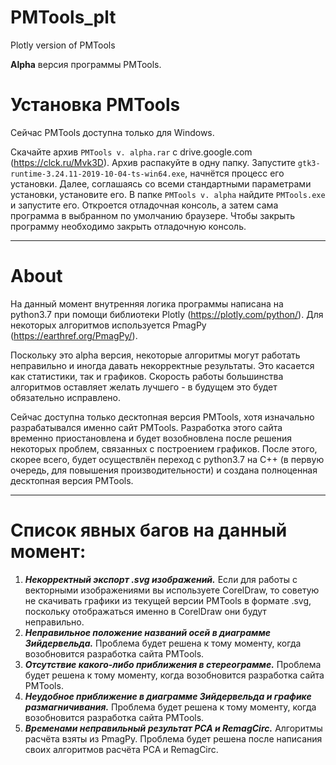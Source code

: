 # PMTools_plt
Plotly version of PMTools

**Alpha** версия программы PMTools. 

# Установка PMTools
Сейчас PMTools доступна только для Windows. 

Скачайте архив ```PMTools v. alpha.rar``` c drive.google.com (https://clck.ru/Mvk3D). Архив распакуйте в одну папку. Запустите ```gtk3-runtime-3.24.11-2019-10-04-ts-win64.exe```, начнётся процесс его установки. Далее, соглашаясь со всеми стандартными параметрами установки, установите его. В папке ```PMTools v. alpha``` найдите ```PMTools.exe``` и запустите его. Откроется отладочная консоль, а затем сама программа в выбранном по умолчанию браузере. Чтобы закрыть программу необходимо закрыть отладочную консоль. 
***
# About
На данный момент внутренняя логика программы написана на python3.7 при помощи библиотеки Plotly (https://plotly.com/python/). Для некоторых алгоритмов используется PmagPy (https://earthref.org/PmagPy/). 

Поскольку это alpha версия, некоторые алгоритмы могут работать неправильно и иногда давать некорректные результаты. Это касается как статистики, так и графиков. Скорость работы большинства алгоритмов оставляет желать лучшего - в будущем это будет обязательно исправлено.

Сейчас доступна только десктопная версия PMTools, хотя изначально разрабатывался именно сайт PMTools. Разработка этого сайта временно приостановлена и будет возобновлена после решения некоторых проблем, связанных с построением графиков. После этого, скорее всего, будет осуществлён переход с python3.7 на C++ (в первую очередь, для повышения производительности) и создана полноценная десктопная версия PMTools.
***
# Список явных багов на данный момент:

1. ___Некорректный экспорт .svg изображений.___ Если для работы с векторными изображениями вы используете CorelDraw, то советую не скачивать графики из текущей версии PMTools в формате .svg, поскольку отображаться именно в CorelDraw они будут неправильно.
2. ___Неправильное положение названий осей в диаграмме Зийдервельда.___ Проблема будет решена к тому моменту, когда возобновится разработка сайта PMTools. 
3. ___Отсутствие какого-либо приближения в стереограмме.___ Проблема будет решена к тому моменту, когда возобновится разработка сайта PMTools. 
4. ___Неудобное приближение в диаграмме Зийдервельда и графике размагничивания.___ Проблема будет решена к тому моменту, когда возобновится разработка сайта PMTools.
5. ___Временами неправильный результат PCA и RemagCirc.___ Алгоритмы расчёта взяты из PmagPy. Проблема будет решена после написания своих алгоритмов расчёта PCA и RemagCirc. 
